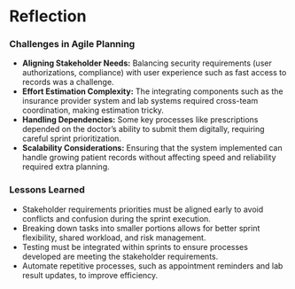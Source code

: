 #  Reflection

### Challenges in Agile Planning
- **Aligning Stakeholder Needs:** Balancing security requirements (user authorizations, compliance) with user experience such as fast access to records was a challenge.
- **Effort Estimation Complexity:** The integrating components such as the insurance provider system and lab systems required cross-team coordination, making estimation tricky.
- **Handling Dependencies:** Some key processes like prescriptions depended on the doctor’s ability to submit them digitally, requiring careful sprint prioritization.
- **Scalability Considerations:** Ensuring that the system implemented can handle growing patient records without affecting speed and reliability required extra planning.

### Lessons Learned
- Stakeholder requirements priorities must be aligned early to avoid conflicts and confusion during the sprint execution.
- Breaking down tasks into smaller portions allows for better sprint flexibility, shared workload, and risk management.
- Testing must be integrated within sprints to ensure processes developed are meeting the stakeholder requirements.
- Automate repetitive processes, such as appointment reminders and lab result updates, to improve efficiency.

